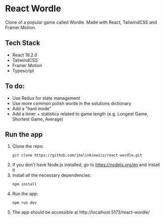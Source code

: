 # React Wordle
Clone of a popular game called Wordle. Made with React, TailwindCSS and Framer Motion.

## Tech Stack

* React 18.2.0
* TailwindCSS
* Framer Motion
* Typescript


## To do:

* Use Redux for state management
* Use more common polish words in the solutions dictionary
* Add a "hard mode"
* Add a timer + statistics related to game length (e.g. Longest Game, Shortest Game, Average)

## Run the app

1. Clone the repo:
   ```bash
   git clone https://github.com/jmalinkiewicz/react-wordle.git
   ```
2. If you don't have Node.js installed, go to https://nodejs.org/en and install it
3. Install all the necessary dependencies:
   ```bash
   npm install
   ```
4. Run the app:
   ```bash
   npm run dev
   ```
5. The app should be accessible at http://localhost:5173/react-wordle/
